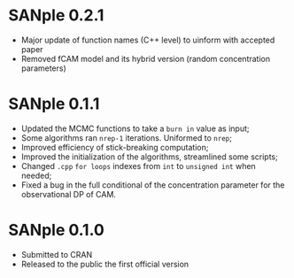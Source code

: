 # SANple 0.2.1

* Major update of function names (C++ level) to uinform with accepted paper
* Removed fCAM model and its hybrid version (random concentration parameters)


# SANple 0.1.1

* Updated the MCMC functions to take a `burn in` value as input;
* Some algorithms ran `nrep-1` iterations. Uniformed to `nrep`;
* Improved efficiency of stick-breaking computation;
* Improved the initialization of the algorithms, streamlined some scripts;
* Changed `.cpp` `for loops` indexes from `int` to `unsigned int` when needed;
* Fixed a bug in the full conditional of the concentration parameter for the observational DP of CAM.

# SANple 0.1.0

* Submitted to CRAN
* Released to the public the first official version
